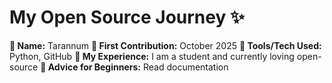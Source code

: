# My Open Source Journey ✨

**👤 Name:** Tarannum
**📅 First Contribution:** October 2025
**🔧 Tools/Tech Used:**  Python, GitHub
**🌟 My Experience:** I am a student and currently loving open-source
**📌 Advice for Beginners:** Read documentation
